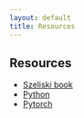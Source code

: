 ```yaml
---
layout: default
title: Resources
---
```

## Resources

* [Szeliski book](http://szeliski.org/Book/)
* [Python](https://www.python.org/)
* [Pytorch](https://pytorch.org/)

